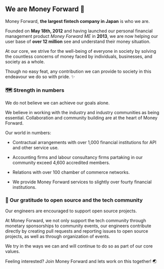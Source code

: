 ## We are Money Forward :money_with_wings:

Money Forward, **the largest fintech company in Japan** is who we are.

Founded on **May 18th, 2012** and having launched our personal financial management product _Money Forward ME_ in **2013**, we are now helping our user base of **over 12 million** see and understand their money situation.

At our core, we strive for the well-being of everyone in society by solving the countless concerns of money faced by individuals, businesses, and society as a whole.

Though no easy feat, any contribution we can provide to society in this endeavour we do so with pride. ✨

### 🗺️ Strength in numbers

We do not believe we can achieve our goals alone.

We believe in working with the industry and industry communities as being essential. Collaboration and community building are at the heart of Money Forward.

Our world in numbers:

- Contractual arrangements with over 1,000 financial institutions for API and other service use.

- Accounting firms and labour consultancy firms partaking in our community exceed 4,600 accredited members.

- Relations with over 100 chamber of commerce networks.

- We provide Money Forward services to slightly over fourty financial institutions.

### 💾 Our gratitude to open source and the tech community

Our engineers are encouraged to support open source projects.

At Money Forward, we not only support the tech community through monetary sponsorships to community events, our engineers contribute directly by creating pull requests and reporting issues to open source projects, as well as through organization of events.

We try in the ways we can and will continue to do so as part of our core values.

Feeling interested? Join Money Forward and lets work on this together! 🌏
